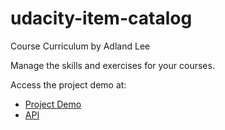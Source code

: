 # udacity-item-catalog
Course Curriculum
by Adland Lee

Manage the skills and exercises for your courses.

Access the project demo at:
* [Project Demo](http://localhost:5000)
* [API](API.md)